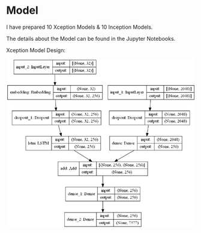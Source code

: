 # Model

I have prepared 10 Xception Models & 10 Inception Models.

The details about the Model can be found in the Jupyter Notebooks.

Xception Model Design:

![Design of Xception Model](model.png)
